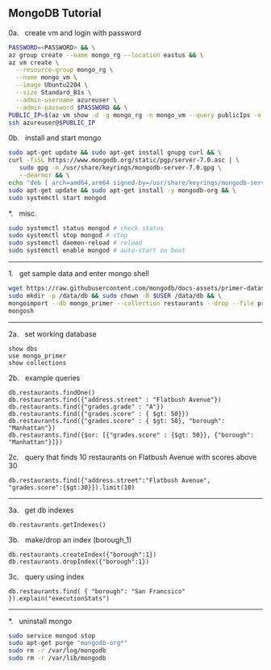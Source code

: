 ## MongoDB Tutorial

0a.   create vm and login with password
``` bash
PASSWORD=<PASSWORD> && \
az group create --name mongo_rg --location eastus && \
az vm create \
  --resource-group mongo_rg \
  --name mongo_vm \
  --image Ubuntu2204 \
  --size Standard_B1s \
  --admin-username azureuser \
  --admin-password $PASSWORD && \
PUBLIC_IP=$(az vm show -d -g mongo_rg -n mongo_vm --query publicIps -o tsv) && \
ssh azureuser@$PUBLIC_IP
```

0b.   install and start mongo
``` bash
sudo apt-get update && sudo apt-get install gnupg curl && \
curl -fsSL https://www.mongodb.org/static/pgp/server-7.0.asc | \
   sudo gpg -o /usr/share/keyrings/mongodb-server-7.0.gpg \
   --dearmor && \
echo "deb [ arch=amd64,arm64 signed-by=/usr/share/keyrings/mongodb-server-7.0.gpg ] https://repo.mongodb.org/apt/ubuntu jammy/mongodb-org/7.0 multiverse" | sudo tee /etc/apt/sources.list.d/mongodb-org-7.0.list && \
sudo apt-get update && sudo apt-get install -y mongodb-org && \
sudo systemctl start mongod
```

*.   misc.
``` bash
sudo systemctl status mongod # check status
sudo systemctl stop mongod # stop
sudo systemctl daemon-reload # reload
sudo systemctl enable mongod # auto-start on boot
```

---

1.   get sample data and enter mongo shell
``` bash
wget https://raw.githubusercontent.com/mongodb/docs-assets/primer-dataset/primer-dataset.json && \
sudo mkdir -p /data/db && sudo chown -R $USER /data/db && \
mongoimport --db mongo_primer --collection restaurants --drop --file primer-dataset.json && \
mongosh
```

---

2a.   set working database
```
show dbs
use mongo_primer
show collections
```

2b.   example queries
```
db.restaurants.findOne()
db.restaurants.find({"address.street" : "Flatbush Avenue"})
db.restaurants.find({"grades.grade" : "A"})
db.restaurants.find({"grades.score" : { $gt: 50}})
db.restaurants.find({"grades.score" : { $gt: 50}, "borough": "Manhattan"})
db.restaurants.find({$or: [{"grades.score" : {$gt: 50}}, {"borough": "Manhattan"}]})
```

2c.   query that finds 10 restaurants on Flatbush Avenue with scores above 30
```
db.restaurants.find({"address.street":"Flatbush Avenue", "grades.score":{$gt:30}}).limit(10)
```

---

3a.   get db indexes
```
db.restaurants.getIndexes()
```

3b.   make/drop an index (borough_1)
```
db.restaurants.createIndex({"borough":1})
db.restaurants.dropIndex({"borough":1})
```

3c.   query using index
```
db.restaurants.find( { "borough": "San Francsico" }).explain("executionStats")
```

---

*.   uninstall mongo
``` bash
sudo service mongod stop
sudo apt-get purge "mongodb-org*"
sudo rm -r /var/log/mongodb
sudo rm -r /var/lib/mongodb
```
